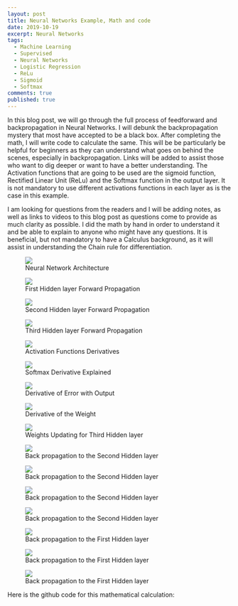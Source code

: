 ```yaml
---
layout: post
title: Neural Networks Example, Math and code
date: 2019-10-19
excerpt: Neural Networks
tags:
  - Machine Learning
  - Supervised
  - Neural Networks
  - Logistic Regression
  - ReLu
  - Sigmoid 
  - Softmax
comments: true
published: true
---
```

In this blog post, we will go through the full process of feedforward and backpropagation in Neural Networks. I will debunk the backpropagation mystery that most have accepted to be a black box. After completing the math, I will write code to calculate the same. This will be be particularly be helpful for beginners as they can understand what goes on behind the scenes, especially in backpropagation. Links will be added to assist those who want to dig deeper or want to have a better understanding. The Activation functions that are going to be used are the sigmoid function, Rectified Linear Unit (ReLu) and the Softmax function in the output layer. It is not mandatory to use different activations functions in each layer as is the case in this example. 

I am looking for questions from the readers and I will be adding notes, as well as links to videos to this blog post as questions come to provide as much clarity as possible. I did the math by hand in order to understand it and be able to explain to anyone who might have any questions. It is beneficial, but not mandatory to have a Calculus background, as it will assist in understanding the Chain rule for differentiation.

<figure>
<img src="https://brianasimba.github.io/MachineLearningblog/images/Page_1.png" style="display: block; margin: auto;"/>
<figcaption>Neural Network Architecture</figcaption> 
</figure>


<figure>
<img src="https://brianasimba.github.io/MachineLearningblog/images/Page_2.png" style="display: block; margin: auto;"/>
<figcaption>First Hidden layer Forward Propagation</figcaption> 
</figure>

<figure>
<img src="https://brianasimba.github.io/MachineLearningblog/images/3.png" style="display: block; margin: auto;"/>
<figcaption>Second Hidden layer Forward Propagation</figcaption> 
</figure>

<figure>
<img src="https://brianasimba.github.io/MachineLearningblog/images/Page_4.png" style="display: block; margin: auto;"/>
<figcaption>Third Hidden layer Forward Propagation</figcaption> 
</figure>

<figure>
<img src="https://brianasimba.github.io/MachineLearningblog/images/Page_5.png" style="display: block; margin: auto;"/>
<figcaption>Activation Functions Derivatives</figcaption> 
</figure>

<figure>
<img src="https://brianasimba.github.io/MachineLearningblog/images/Softmax_derivation.PNG" style="display: block; margin: auto;"/>
<figcaption>Softmax Derivative Explained</figcaption> 
</figure>


<figure>
<img src="https://brianasimba.github.io/MachineLearningblog/images/Page_6.png" style="display: block; margin: auto;"/>
<figcaption>Derivative of Error with Output</figcaption> 
</figure>


<figure>
<img src="https://brianasimba.github.io/MachineLearningblog/images/Page_7.png" style="display: block; margin: auto;"/>
<figcaption>Derivative of the Weight</figcaption> 
</figure>


<figure>
<img src="https://brianasimba.github.io/MachineLearningblog/images/Page_8.png" style="display: block; margin: auto;"/>
<figcaption>Weights Updating for Third Hidden layer</figcaption> 
</figure>


<figure>
<img src="https://brianasimba.github.io/MachineLearningblog/images/page_9A.png" style="display: block; margin: auto;"/>
<figcaption>Back propagation to the Second Hidden layer</figcaption> 
</figure>

<figure>
<img src="https://brianasimba.github.io/MachineLearningblog/images/page10-A.png" style="display: block; margin: auto;"/>
<figcaption>Back propagation to the Second Hidden layer</figcaption> 
</figure>


<figure>
<img src="https://brianasimba.github.io/MachineLearningblog/images/page_11.png" style="display: block; margin: auto;"/>
<figcaption>Back propagation to the Second Hidden layer</figcaption> 
</figure>


<figure>
<img src="https://brianasimba.github.io/MachineLearningblog/images/Page_12.png" style="display: block; margin: auto;"/>
<figcaption>Back propagation to the Second Hidden layer</figcaption> 
</figure>


<figure>
<img src="https://brianasimba.github.io/MachineLearningblog/images/Page_13.png" style="display: block; margin: auto;"/>
<figcaption>Back propagation to the First Hidden layer</figcaption> 
</figure>

<figure>
<img src="https://brianasimba.github.io/MachineLearningblog/images/Page 14.png" style="display: block; margin: auto;"/>
<figcaption>Back propagation to the First Hidden layer</figcaption> 
</figure>


<figure>
<img src="https://brianasimba.github.io/MachineLearningblog/images/Page_15.png" style="display: block; margin: auto;"/>
<figcaption>Back propagation to the First Hidden layer</figcaption> 
</figure>


Here is the github code for this mathematical calculation:
